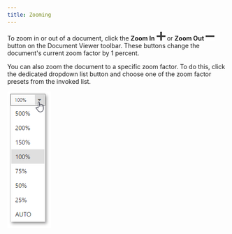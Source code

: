 ```yaml
---
title: Zooming
---
```

To zoom in or out of a document, click the **Zoom In** ![web-designer-main-toolbar-zoom-in](../../../../images/Img24546.png) or **Zoom Out** ![web-designer-main-toolbar-zoom-out](../../../../images/Img24547.png)
 button on the Document Viewer toolbar. These buttons change the document's current zoom factor by 1 percent.

You can also zoom the document to a specific zoom factor. To do this, click the dedicated dropdown list button and choose one of the zoom factor presets from the invoked list.

![EUD_HTML5DV_ZoomDropdown](../../../../images/Img121845.png)